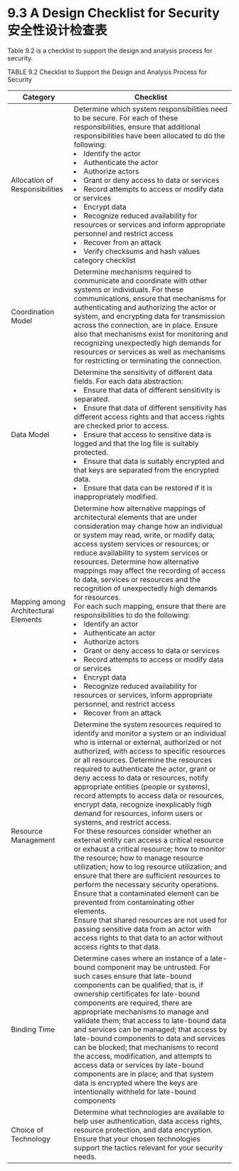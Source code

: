 9.3 A Design Checklist for Security 安全性设计检查表
===

Table 9.2 is a checklist to support the design and analysis process for security.

TABLE 9.2 Checklist to Support the Design and Analysis Process for Security

Category | Checklist
---|---
Allocation of Responsibilities | Determine which system responsibilities need to be secure. For each of these responsibilities, ensure that additional responsibilities have been allocated to do the following: <br><li> Identify the actor <br><li> Authenticate the actor <br><li> Authorize actors <br><li> Grant or deny access to data or services <br><li> Record attempts to access or modify data or services <br><li> Encrypt data <br><li> Recognize reduced availability for resources or services and inform appropriate personnel and restrict access <br><li> Recover from an attack <br><li> Verify checksums and hash values category checklist
Coordination Model | Determine mechanisms required to communicate and coordinate with other systems or individuals. For these communications, ensure that mechanisms for authenticating and authorizing the actor or system, and encrypting data for transmission across the connection, are in place. Ensure also that mechanisms exist for monitoring and recognizing unexpectedly high demands for resources or services as well as mechanisms for restricting or terminating the connection.
Data Model | Determine the sensitivity of different data fields. For each data abstraction: <br><li> Ensure that data of different sensitivity is separated. <br><li> Ensure that data of different sensitivity has different access rights and that access rights are checked prior to access. <br><li> Ensure that access to sensitive data is logged and that the log file is suitably protected. <br><li> Ensure that data is suitably encrypted and that keys are separated from the encrypted data. <br><li> Ensure that data can be restored if it is inappropriately modified.
Mapping among Architectural Elements | Determine how alternative mappings of architectural elements that are under consideration may change how an individual or system may read, write, or modify data; access system services or resources; or reduce availability to system services or resources. Determine how alternative mappings may affect the recording of access to data, services or resources and the recognition of unexpectedly high demands for resources. <br>For each such mapping, ensure that there are responsibilities to do the following: <br><li> Identify an actor <br><li> Authenticate an actor <br><li> Authorize actors <br><li> Grant or deny access to data or services <br><li> Record attempts to access or modify data or services <br><li> Encrypt data <br><li> Recognize reduced availability for resources or services, inform appropriate personnel, and restrict access <br><li> Recover from an attack
Resource Management | Determine the system resources required to identify and monitor a system or an individual who is internal or external, authorized or not authorized, with access to specific resources or all resources. Determine the resources required to authenticate the actor, grant or deny access to data or resources, notify appropriate entities (people or systems), record attempts to access data or resources, encrypt data, recognize inexplicably high demand for resources, inform users or systems, and restrict access. <br>For these resources consider whether an external entity can access a critical resource or exhaust a critical resource; how to monitor the resource; how to manage resource utilization; how to log resource utilization; and ensure that there are sufficient resources to perform the necessary security operations. <br>Ensure that a contaminated element can be prevented from contaminating other elements. <br>Ensure that shared resources are not used for passing sensitive data from an actor with access rights to that data to an actor without access rights to that data.
Binding Time | Determine cases where an instance of a late-bound component may be untrusted. For such cases ensure that late-bound components can be qualified; that is, if ownership certificates for late-bound components are required, there are appropriate mechanisms to manage and validate them; that access to late-bound data and services can be managed; that access by late-bound components to data and services can be blocked; that mechanisms to record the access, modification, and attempts to access data or services by late-bound components are in place; and that system data is encrypted where the keys are intentionally withheld for late-bound components
Choice of Technology | Determine what technologies are available to help user authentication, data access rights, resource protection, and data encryption. <br>Ensure that your chosen technologies support the tactics relevant for your security needs.
